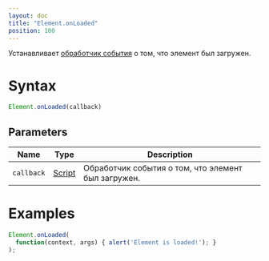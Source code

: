 ```yaml
---
layout: doc
title: "Element.onLoaded"
position: 100
---
```


Устанавливает [обработчик события](../../../Script/) о том, что элемент был загружен. 

# Syntax

```js
Element.onLoaded(callback)
```

## Parameters

|Name|Type|Description|
|----|----|-----------|
|`callback`|[Script](../../../Script/)|Обработчик события о том, что элемент был загружен.|

# Examples

```js
Element.onLoaded(
  function(context, args) { alert('Element is loaded!'); }
);
```

